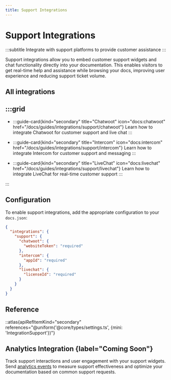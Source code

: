 ```yaml
---
title: Support Integrations
---
```


# Support Integrations
:::subtitle
Integrate with support platforms to provide customer assistance
:::

Support integrations allow you to embed customer support widgets and chat functionality directly into your documentation. This enables visitors to get real-time help and assistance while browsing your docs, improving user experience and reducing support ticket volume.

## All integrations
:::grid
- 
  - 
    :::guide-card{kind="secondary" title="Chatwoot" icon="docs:chatwoot" href="/docs/guides/integrations/support/chatwoot"}
    Learn how to integrate Chatwoot for customer support and live chat
    :::

  - 
    :::guide-card{kind="secondary" title="Intercom" icon="docs:intercom" href="/docs/guides/integrations/support/intercom"}
    Learn how to integrate Intercom for customer support and messaging
    :::

  - 
    :::guide-card{kind="secondary" title="LiveChat" icon="docs:livechat" href="/docs/guides/integrations/support/livechat"}
    Learn how to integrate LiveChat for real-time customer support
    :::

:::

## Configuration
To enable support integrations, add the appropriate configuration to your `docs.json`:

```json
{
  "integrations": {
    "support": {
      "chatwoot": {
        "websiteToken": "required"
      },
      "intercom": {
        "appId": "required"
      },
      "livechat": {
        "licenseId": "required"
      }
    }
  }
}
```

## Reference
::atlas{apiRefItemKind="secondary" references="@uniform('@core/types/settings.ts', {mini: 'IntegrationSupport'})"} 

## Analytics Integration {label="Coming Soon"}
Track support interactions and user engagement with your support widgets. Send [analytics events](/docs/guides/integrations/analytics/analytics-integrations) to measure support effectiveness and optimize your documentation based on common support requests.
